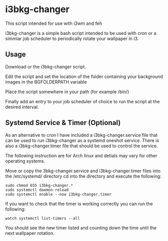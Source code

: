 # i3bkg-changer

This script intended for use with i3wm and feh

i3bkg-changer is a simple bash script intended to be used with cron or a simmlar job scheduler to periodically rotate your wallpaper in i3.

## Usage

Download or the i3bkg-changer script.

Edit the script and set the location of the folder containing your background images in the BGFOLDERPATH variable

Place the script somewhere in your path (for example /bin/)

Finally add an entry to your job scheduler of choice to run the script at the desired interval.

## Systemd Service & Timer (Optional)

As an alternative to cron I have included a i3bkg-changer.service file that can be used to run i3bkg-changer as a systemd oneshot service.
There is also a i3bkg-changer.timer file that should be used to control the service.

The following instruction are for Arch linux and detials may vary for other operating systems.

Move or copy the 3bkg-changer.service and i3bkg-changer.timer files into the /etc/systemd/ directory
cd into the directory and execute the following:
```
sudo chmod 655 i3bkg-changer.*
sudo systemctl daemon-reload
sudo systemctl enable --now i3bkg-changer.timer
```

If you want to check that the timer is working correctly you can run the following:
```
watch systemctl list-timers --all
```
You should see the new timer listed and counting down the time until the next wallpaper rotation.
